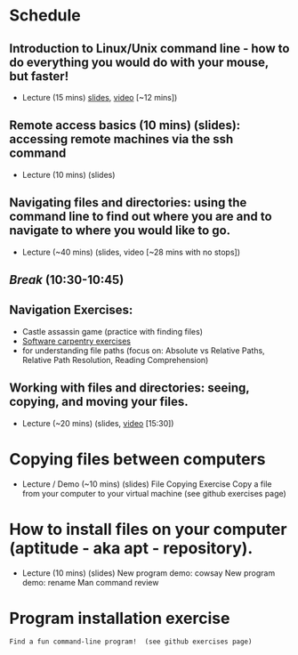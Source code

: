# Schedule

## Introduction to Linux/Unix command line - how to do everything you would do with your mouse, but faster!

* Lecture (15 mins) [slides](), [video]() [~12 mins])
     
## Remote access basics (10 mins) (slides): accessing remote machines via the ssh command

* Lecture (10 mins) (slides)

## Navigating files and directories: using the command line to find out where you are and to navigate to where you would like to go.

* Lecture (~40 mins) (slides, video [~28 mins with no stops])

## *Break* (10:30-10:45)

## Navigation Exercises:

* Castle assassin game (practice with finding files)
* [Software carpentry exercises](http://swcarpentry.github.io/shell-novice/02-filedir/index.html
) 
* for understanding file paths (focus on: Absolute vs Relative Paths, Relative Path Resolution, Reading Comprehension)

## Working with files and directories: seeing, copying, and moving your files.

* Lecture (~20 mins) (slides, [video](https://youtu.be/dOqSkX85h98) [15:30])

# Copying files between computers
* Lecture / Demo (~10 mins) (slides)
File Copying Exercise
    Copy a file from your computer to your virtual machine (see github exercises page)

# How to install files on your computer (aptitude - aka apt - repository).
* Lecture (10 mins) (slides)
    New program demo: cowsay
    New program demo: rename
    Man command review

# Program installation exercise
    Find a fun command-line program!  (see github exercises page)
